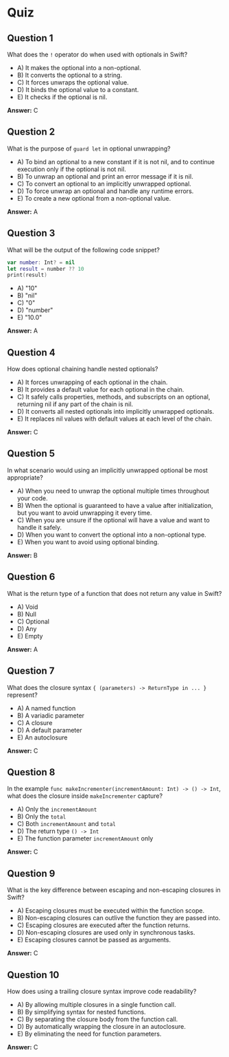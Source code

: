 # Quiz

## Question 1

What does the `!` operator do when used with optionals in Swift?

- A) It makes the optional into a non-optional.
- B) It converts the optional to a string.
- C) It forces unwraps the optional value.
- D) It binds the optional value to a constant.
- E) It checks if the optional is nil.

**Answer:** C

## Question 2

What is the purpose of `guard let` in optional unwrapping?

- A) To bind an optional to a new constant if it is not nil, and to continue execution only if the optional is not nil.
- B) To unwrap an optional and print an error message if it is nil.
- C) To convert an optional to an implicitly unwrapped optional.
- D) To force unwrap an optional and handle any runtime errors.
- E) To create a new optional from a non-optional value.

**Answer:** A

## Question 3

What will be the output of the following code snippet?

```swift
var number: Int? = nil
let result = number ?? 10
print(result)
```

- A) "10"
- B) "nil"
- C) "0"
- D) "number"
- E) "10.0"

**Answer:** A

## Question 4

How does optional chaining handle nested optionals?

- A) It forces unwrapping of each optional in the chain.
- B) It provides a default value for each optional in the chain.
- C) It safely calls properties, methods, and subscripts on an optional, returning nil if any part of the chain is nil.
- D) It converts all nested optionals into implicitly unwrapped optionals.
- E) It replaces nil values with default values at each level of the chain.

**Answer:** C

## Question 5

In what scenario would using an implicitly unwrapped optional be most appropriate?

- A) When you need to unwrap the optional multiple times throughout your code.
- B) When the optional is guaranteed to have a value after initialization, but you want to avoid unwrapping it every time.
- C) When you are unsure if the optional will have a value and want to handle it safely.
- D) When you want to convert the optional into a non-optional type.
- E) When you want to avoid using optional binding.

 **Answer:** B

## Question 6

What is the return type of a function that does not return any value in Swift?

- A) Void
- B) Null
- C) Optional
- D) Any
- E) Empty

**Answer:** A

## Question 7

What does the closure syntax `{ (parameters) -> ReturnType in ... }` represent?

- A) A named function
- B) A variadic parameter
- C) A closure
- D) A default parameter
- E) An autoclosure
  
**Answer:** C

## Question 8

In the example `func makeIncrementer(incrementAmount: Int) -> () -> Int`, what does the closure inside `makeIncrementer` capture?

- A) Only the `incrementAmount`
- B) Only the `total`
- C) Both `incrementAmount` and `total`
- D) The return type `() -> Int`
- E) The function parameter `incrementAmount` only
  
**Answer:** C

## Question 9

What is the key difference between escaping and non-escaping closures in Swift?

- A) Escaping closures must be executed within the function scope.
- B) Non-escaping closures can outlive the function they are passed into.
- C) Escaping closures are executed after the function returns.
- D) Non-escaping closures are used only in synchronous tasks.
- E) Escaping closures cannot be passed as arguments.
  
**Answer:** C

## Question 10

How does using a trailing closure syntax improve code readability?

- A) By allowing multiple closures in a single function call.
- B) By simplifying syntax for nested functions.
- C) By separating the closure body from the function call.
- D) By automatically wrapping the closure in an autoclosure.
- E) By eliminating the need for function parameters.

**Answer:** C
